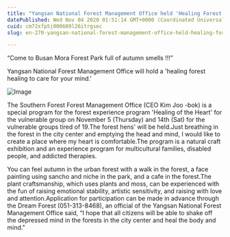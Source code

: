 ```yaml
---
title: "Yangsan National Forest Management Office held 'Healing Forest Care to Care Heart'"
datePublished: Wed Nov 04 2020 01:51:14 GMT+0000 (Coordinated Universal Time)
cuid: cm72xfp5j000609l26itrgsec
slug: en-270-yangsan-national-forest-management-office-held-healing-forest-care-to-care-heart

---
```



“Come to Busan Mora Forest Park full of autumn smells !!!”

Yangsan National Forest Management Office will hold a 'healing forest healing to care for your mind.'

![Image](https://cdn.hashnode.com/res/hashnode/image/upload/v1739426176910/b8fdb92b-5070-44b5-a150-33c2116f97e7.jpeg)

The Southern Forest Forest Management Office (CEO Kim Joo -bok) is a special program for the forest experience program 'Healing of the Heart' for the vulnerable group on November 5 (Thursday) and 14th (Sat) for the vulnerable groups tired of 19.The forest hens' will be held.Just breathing in the forest in the city center and emptying the head and mind, I would like to create a place where my heart is comfortable.The program is a natural craft exhibition and an experience program for multicultural families, disabled people, and addicted therapies.

You can feel autumn in the urban forest with a walk in the forest, a face painting using sancho and niche in the park, and a cafe in the forest.The plant craftsmanship, which uses plants and moss, can be experienced with the fun of raising emotional stability, artistic sensitivity, and raising with love and attention.Application for participation can be made in advance through the Dream Forest (051-313-8468), an official of the Yangsan National Forest Management Office said, “I hope that all citizens will be able to shake off the depressed mind in the forests in the city center and heal the body and mind."